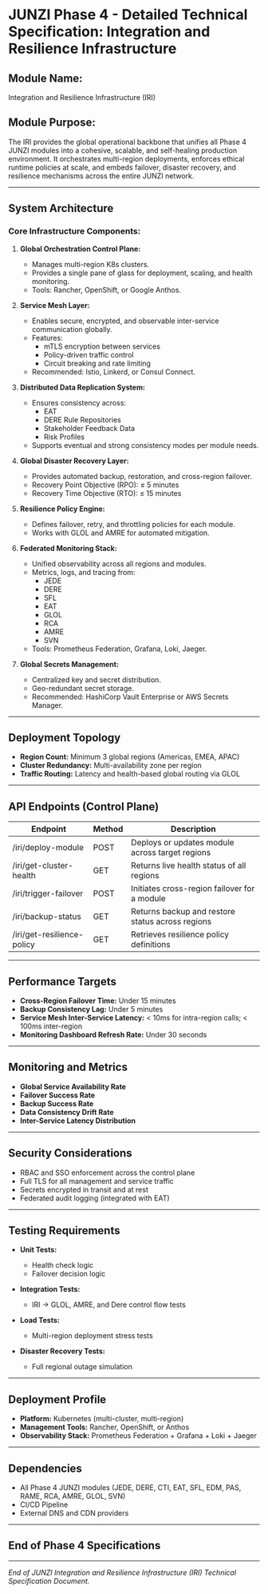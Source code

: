 # JUNZI Phase 4 - Detailed Technical Specification: Integration and Resilience Infrastructure

## Module Name:
Integration and Resilience Infrastructure (IRI)

## Module Purpose:
The IRI provides the global operational backbone that unifies all Phase 4 JUNZI modules into a cohesive, scalable, and self-healing production environment. It orchestrates multi-region deployments, enforces ethical runtime policies at scale, and embeds failover, disaster recovery, and resilience mechanisms across the entire JUNZI network.

---

## System Architecture

### Core Infrastructure Components:

1. **Global Orchestration Control Plane:**
   - Manages multi-region K8s clusters.
   - Provides a single pane of glass for deployment, scaling, and health monitoring.
   - Tools: Rancher, OpenShift, or Google Anthos.

2. **Service Mesh Layer:**
   - Enables secure, encrypted, and observable inter-service communication globally.
   - Features:
     - mTLS encryption between services
     - Policy-driven traffic control
     - Circuit breaking and rate limiting
   - Recommended: Istio, Linkerd, or Consul Connect.

3. **Distributed Data Replication System:**
   - Ensures consistency across:
     - EAT
     - DERE Rule Repositories
     - Stakeholder Feedback Data
     - Risk Profiles
   - Supports eventual and strong consistency modes per module needs.

4. **Global Disaster Recovery Layer:**
   - Provides automated backup, restoration, and cross-region failover.
   - Recovery Point Objective (RPO): ≤ 5 minutes
   - Recovery Time Objective (RTO): ≤ 15 minutes

5. **Resilience Policy Engine:**
   - Defines failover, retry, and throttling policies for each module.
   - Works with GLOL and AMRE for automated mitigation.

6. **Federated Monitoring Stack:**
   - Unified observability across all regions and modules.
   - Metrics, logs, and tracing from:
     - JEDE
     - DERE
     - SFL
     - EAT
     - GLOL
     - RCA
     - AMRE
     - SVN
   - Tools: Prometheus Federation, Grafana, Loki, Jaeger.

7. **Global Secrets Management:**
   - Centralized key and secret distribution.
   - Geo-redundant secret storage.
   - Recommended: HashiCorp Vault Enterprise or AWS Secrets Manager.

---

## Deployment Topology

- **Region Count:** Minimum 3 global regions (Americas, EMEA, APAC)
- **Cluster Redundancy:** Multi-availability zone per region
- **Traffic Routing:** Latency and health-based global routing via GLOL

---

## API Endpoints (Control Plane)

| Endpoint | Method | Description |
|----|----|----|
| /iri/deploy-module | POST | Deploys or updates module across target regions |
| /iri/get-cluster-health | GET | Returns live health status of all regions |
| /iri/trigger-failover | POST | Initiates cross-region failover for a module |
| /iri/backup-status | GET | Returns backup and restore status across regions |
| /iri/get-resilience-policy | GET | Retrieves resilience policy definitions |

---

## Performance Targets
- **Cross-Region Failover Time:** Under 15 minutes
- **Backup Consistency Lag:** Under 5 minutes
- **Service Mesh Inter-Service Latency:** < 10ms for intra-region calls; < 100ms inter-region
- **Monitoring Dashboard Refresh Rate:** Under 30 seconds

---

## Monitoring and Metrics
- **Global Service Availability Rate**
- **Failover Success Rate**
- **Backup Success Rate**
- **Data Consistency Drift Rate**
- **Inter-Service Latency Distribution**

---

## Security Considerations
- RBAC and SSO enforcement across the control plane
- Full TLS for all management and service traffic
- Secrets encrypted in transit and at rest
- Federated audit logging (integrated with EAT)

---

## Testing Requirements
- **Unit Tests:**
  - Health check logic
  - Failover decision logic

- **Integration Tests:**
  - IRI → GLOL, AMRE, and Dere control flow tests

- **Load Tests:**
  - Multi-region deployment stress tests

- **Disaster Recovery Tests:**
  - Full regional outage simulation

---

## Deployment Profile
- **Platform:** Kubernetes (multi-cluster, multi-region)
- **Management Tools:** Rancher, OpenShift, or Anthos
- **Observability Stack:** Prometheus Federation + Grafana + Loki + Jaeger

---

## Dependencies
- All Phase 4 JUNZI modules (JEDE, DERE, CTI, EAT, SFL, EDM, PAS, RAME, RCA, AMRE, GLOL, SVN)
- CI/CD Pipeline
- External DNS and CDN providers

---

## End of Phase 4 Specifications

---

_End of JUNZI Integration and Resilience Infrastructure (IRI) Technical Specification Document._

